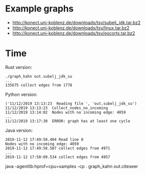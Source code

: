 Example graphs
==============

* http://konect.uni-koblenz.de/downloads/tsv/subelj_jdk.tar.bz2
* http://konect.uni-koblenz.de/downloads/tsv/linux.tar.bz2
* http://konect.uni-koblenz.de/downloads/tsv/escorts.tar.bz2


Time
====
Rust version:
```
./graph_kahn out.subelj_jdk_su
...
135675 collect edges from 1778
```

Python version:
```
('11/12/2019 13:13:23  Reading file ', 'out.subelj_jdk_su')
11/12/2019 13:13:23  Collect_nodes_no_incoming
11/12/2019 13:14:02  Nodes with no incoming edge: 4059
...
11/12/2019 13:17:30  ERROR: graph has at least one cycle
```

Java version:
```
2019-11-12 17:49:58.404 Read line 0
Nodes with no incoming edge: 4059
2019-11-12 17:49:58.587 collect edges from 4971
...
2019-11-12 17:50:09.534 collect edges from 4957

```

java -agentlib:hprof=cpu=samples -cp . graph_kahn out.citeseer